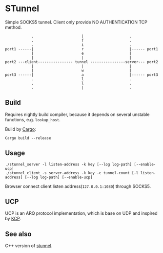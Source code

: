 STunnel
=======

Simple SOCKS5 tunnel. Client only provide NO AUTHENTICATION TCP method.

	            .                      |                     .
	            .                      f                     .
	            .                      i                     .
	port1 ------|                      r                     |------ port1
	            |                      e                     |
	            |                      |                     |
	port2 ---client---------------- tunnel ----------------server--- port2
	            |                      |                     |
	            |                      w                     |
	port3 ------|                      a                     |------ port3
	            .                      l                     .
	            .                      l                     .
	            .                      |                     .

Build
-----

Requires nightly build compiler, because it depends on several unstable functions, e.g. `lookup_host`.

Build by [Cargo](https://crates.io/):

	Cargo build --release

Usage
-----

	./stunnel_server -l listen-address -k key [--log log-path] [--enable-ucp]
	./stunnel_client -s server-address -k key -c tunnel-count [-l listen-address] [--log log-path] [--enable-ucp]

Browser connect client listen address(`127.0.0.1:1080`) through SOCKS5.

UCP
---

UCP is an ARQ protocol implementation, which is base on UDP and inspired by [KCP](https://github.com/skywind3000/kcp).

See also
--------

C++ version of [stunnel](https://github.com/airtrack/snet/tree/master/test/stunnel).
